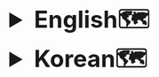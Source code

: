 <details>
<summary style="font-size: 3em; font-weight: bold;">English🗺️</summary>

# **RollingKorea Project**
- An API that provides historical sites in Korea for foreigners.
- Development Period: 15 December 2024 – present<br>
- Team Members: 1 person<br>

- Swagger documentation is in progress ->


# Tech Stack
- **Language**: Java<br>
- **Framework**: Spring 6.2.1 / Spring Boot 3.4.1<br>
- **JDK**: 21<br>
- **Build Tool**: Gradle<br>
- **Database**: MySQL <br>
- **Server**: Local <br>
- **CI/CD**: In progress<br>


# Project Structure
--To be determined

# ERD
<img src="https://github.com/user-attachments/assets/6164d67d-cc2d-4763-bae5-748e6eb07f52" width="1000" height="400" alt="">

# Features
The features are described simply so that non-developers can easily understand what functionalities are available.<br>
For detailed information, please refer to the sequence diagrams below.

<details>
<summary>Users</summary>

- Sign-up and login through the website
- Social login (Google) authentication
  - The front-end sends the login social type for processing. Example: NO_SOCIAL / GOOGLE

</details>

<details>
<summary>Historical Sites</summary>

- View historical sites information
- Search for historical sites

</details>

<details>
<summary>My Page</summary>

- View and edit user profile

</details>

<details>
<summary>Ranking</summary>

- Ranking batch execution every Monday morning
- View top10-ranked historical sites based on user's likes.

</details>

<details>
<summary>Comments</summary>

- Create comments
- Edit and delete own comments
- Like and reply to comments
- ADMIN can also delete any comments

</details>

<details>
<summary>Replies</summary>

- Create nested replies to comments
- Edit and delete own replies
- ADMIN can also delete any replies

</details>

# Sequence Diagram
Login<br>
sequenceDiagram
    participant U as 사용자
    participant B as 브라우저
    participant DNS as DNS 서버
    participant S as 웹 서버
    participant Bundler as Webpack 번들
    participant IndexJS as src/index.js
    participant AppJS as App.jsx
    participant Layout as components/Layout.jsx
    participant LoginModal as features/auth/LoginModal.jsx
    participant LoginOauth2 as features/auth/LoginOauth2.jsx
    participant GoogleSDK as @react-oauth/google
    participant Net as 네트워크
    participant Tomcat as Embedded Tomcat
    participant FCP as FilterChainProxy
    participant CORS as CorsFilter
    participant JWTF as JwtAuthenticationFilter
    participant Disp as DispatcherServlet
    participant HMap as HandlerMapping
    participant ReqConv as HttpMessageConverter (Request)
    participant HAdapt as HandlerAdapter
    participant Controller as UserController
    participant Service as UserServiceImpl
    participant Repo as UserRepository
    participant DB as 데이터베이스
    participant TokenProv as TokenProvider
    participant ResConv as HttpMessageConverter (Response)
    participant LS as localStorage
    participant AuthCtx as AuthProvider

    %% 1. 브라우저 초기 로드
    U->>B: URL 입력 & Enter
    B->>DNS: 도메인 → IP 조회
    DNS-->>B: IP 반환
    B->>S: HTTP GET /
    S-->>B: build/index.html 전송
    B->>Bundler: 번들 스크립트 로드
    Bundler->>IndexJS: src/index.js 실행
    IndexJS->>AppJS: ReactDOM.render(<App/>)
    AppJS->>Layout: Layout 마운트 (Nav 포함)

    %% 2. 로그인 모달 & 구글 SDK
    U->>Layout: LogIn 버튼 클릭
    Layout->>LoginModal: show Modal
    LoginModal->>LoginOauth2: render LoginOauth2
    LoginOauth2->>GoogleSDK: render <GoogleLogin>
    GoogleSDK->>U: OAuth2 팝업 오픈
    U->>GoogleSDK: 계정 선택 & 승인
    GoogleSDK-->>LoginOauth2: onSuccess(credentialResponse)

    %% 3. 프론트→백 요청
    LoginOauth2->>Net: POST /api/google/login { idToken }
    Net-->>Tomcat: HTTP 요청 도달
    Tomcat->>FCP: ApplicationFilterChain.doFilter

    %% 4. 시큐리티 필터
    FCP->>CORS: CorsFilter.doFilter
    CORS-->>FCP: chain.doFilter
    FCP->>JWTF: JwtAuthenticationFilter.doFilter
    JWTF-->>FCP: chain.doFilter
    FCP->>Disp: chain.doFilter → DispatcherServlet

    %% 5. DispatcherServlet → 컨트롤러
    Disp->>HMap: 매핑 검색 (/api/google/login, POST)
    HMap-->>Disp: UserController.googleLogin()
    Disp->>ReqConv: JSON → GoogleLoginRequest 역직렬화
    ReqConv-->>HAdapt: GoogleLoginRequest
    HAdapt->>Controller: googleLogin(request)

    %% 6. 백엔드 처리
    Controller->>Controller: verify(idToken)
    Controller->>Service: findOrCreateGoogleUser()
    Service->>Repo: findByLoginId(email)
    Repo->>DB: SELECT ...
    DB-->>Repo: 결과
    alt 신규 사용자
        Service->>Repo: save(new User)
        Repo->>DB: INSERT ...
        DB-->>Repo: 새 User
    end
    Repo-->>Service: User 반환
    Service-->>Controller: User
    Controller->>TokenProv: generateToken(user)
    TokenProv-->>Controller: JWT
    Controller-->>ResConv: CreateAccessTokenResponse

    %% 7. 응답 직렬화 & 전송
    ResConv-->>Disp: JSON 바이트
    Disp->>Tomcat: HTTP 200 + JSON
    Tomcat-->>Net: 응답 전송

    %% 8. 프론트 응답 처리
    Net-->>LoginOauth2: JSON 수신
    LoginOauth2->>LS: localStorage.setItem(token)
    LoginOauth2->>LoginModal: onLoginSuccess()

    %% 9. 상태 업데이트 & UI 반영
    LoginModal->>AuthCtx: login() → isLoggedIn=true
    LoginModal->>LoginModal: handleClose()
    AuthCtx-->>Layout: Context 변경
    Layout->>B: Nav 재렌더링 (My Page & Logout 표시)


<details>
<summary>Test Execution Status</summary>


</details>

<details>
<summary>Technical Challenges</summary>

</details>

<details>
<summary>Troubleshooting</summary>



</details>

<details>
<summary>Lessons Learned & Error Handling</summary>


</details>

<details>
<summary>Study Notes</summary>



</details>

<details>
<summary>Errors</summary>


</details>

<details>
<summary>Reflections on the Project</summary>


</details>
</details>
<details>
<summary style="font-size: 3em; font-weight: bold;">Korean🗺️</summary>

# **RollingKorea Project**
- 외국인들에게 한국의 역사적 명소를 제공하기 위한 API 입니다.
- 개발 기간 : 24.12.15 ~ now<br>
- 참여 인원 : 1명<br>

- Swagger 문서는 준비중입니다 ->


# 기술 스택
- **Language**: Java<br>
- **Framework**: Spring 6.2.1 / Spring Boot 3.4.1<br>
- **JDK**: 21<br>
- **Build Tool**: Gradle<br>
- **Database**: MySQL <br>
- **Server**: Local <br>
- **CI/CD**: 준비중<br>


# 프로젝트 구조
--예정

# ERD
<img src="https://github.com/user-attachments/assets/6164d67d-cc2d-4763-bae5-748e6eb07f52" width="1000" height="400" alt="">

# 기능설명
개발자가 아닌, 누구나 어떤 기능이 있는지 확인할 수 있도록 간단히 작성했습니다.<br>
기능에 대한 상세내용은 아래의 시퀀스 다이어그램을 확인부탁드리겠습니다.

<details>
<summary>회원</summary>

- 사이트를 통해 회원 가입 및 로그인
- 소셜 로그인(구글) 인증 후 로그인
  + 프론트에서 로그인 소셜 타입을 전달받아 사용 EX ) NO_SOCIAL / GOOGLE

</details>

<details>
<summary>유적지</summary>

-

</details>

<details>
<summary>마이페이지</summary>

</details>

<details>
<summary>랭킹</summary>

- 월요일 오전마다 랭킹 배치 수행

</details>

<details>
<summary>코멘트</summary>

- 코멘트 생성

</details>

<details>
<summary>댓글</summary>

- 대댓글 생성
  + ADMIN 도 삭제 가능

</details>

# 시퀀스 다이어그램
각 서비스마다 자세히 flow 를 나타내기 위해 작성했습니다.(준비중)<br>

# 테스트 진행 여부

< src = https://www.notion.so/19365f59b80881b19becf3e79a247028?v=19365f59b8088179a63a000ca0099981&pvs=4>

# 기술적 도전

# 트러블 슈팅

# 프로젝트를 진행하면서 학습한 내용과 에러 조치

# 학습 내용정리

# ERROR

# 프로젝트를 하면서 느낀 점
</details>
